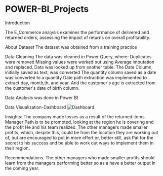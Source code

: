# POWER-BI_Projects
Introduction

The E_Commerce analysis examines the performance of delivered and returned orders, assessing the impact of returns on overall profitability.

About Dataset
The dataset was obtained from a training practice

Data Cleaning
The data was cleaned in Power Query, where:
Duplicates were removed
Missing values were worked out using Average imputation and replaced. 
Data was looked up from another table. 
The Date Column, initially saved as text, was converted 
The quantity column saved as a date was converted to a quantity
Date path extraction was implemented to extract day, month,th, and year.
And the customer's age is extracted from the customer's date of birth column.

Data Analysis was done in Power BI

Data Visualization-Dashboard 
![Dashboard](https://github.com/ChynweAnn/POWER-BI_Projects/blob/main/ECOMMERCE%20DASHBOARD.pbix)

Insights:
The company made losses as a result of the returned items. Manager Path is to be promoted, looking at the region he is covering and the profit
He and his team realized. The other managers made smaller profits, which, despite this, could be from the location they are working out of,
but are encouraged to put in more effort or, better still, ask Pat for the secret to his success and be able to work out ways to 
implement them in their region.


Recommendations.
The other managers who made smaller profits should learn from the managers performing better so as a have a better output in the coming year.
